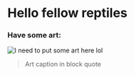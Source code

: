 # Hello fellow reptiles 

### Have some art:
![I need to put some art here lol](artlinkgoeshere)

>Art caption in block quote
